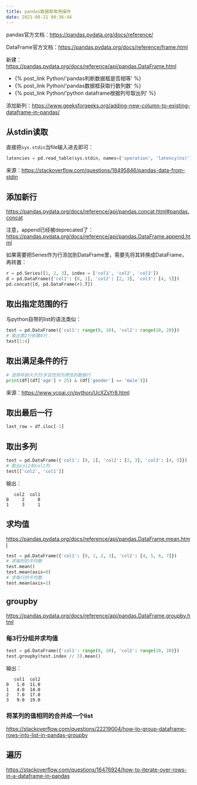```yaml
---
title: pandas数据框常用操作
date: 2021-08-21 00:36:44
---
```


pandas官方文档：<https://pandas.pydata.org/docs/reference/>

DataFrame官方文档：<https://pandas.pydata.org/docs/reference/frame.html>

新建：<https://pandas.pydata.org/docs/reference/api/pandas.DataFrame.html>

- {% post_link Python/'pandas判断数据框是否相等' %}
- {% post_link Python/'pandas数据框获取行数列数' %}
- {% post_link Python/'python dataframe根据列号取出列' %}

添加新列：<https://www.geeksforgeeks.org/adding-new-column-to-existing-dataframe-in-pandas/>

## 从stdin读取

直接把`sys.stdin`当file输入进去即可：

```py
latencies = pd.read_table(sys.stdin, names=['operation', 'latency(ns)'], delim_whitespace=True)
```

来源：<https://stackoverflow.com/questions/18495846/pandas-data-from-stdin>

## 添加新行

<https://pandas.pydata.org/docs/reference/api/pandas.concat.html#pandas.concat>

注意，append已经被deprecated了：<https://pandas.pydata.org/docs/reference/api/pandas.DataFrame.append.html>

如果需要把Series作为行添加到DataFrame里，需要先将其转换成DataFrame，再转置：

```py
r = pd.Series([1, 2, 3], index = ['col1', 'col2', 'col3'])
d = pd.DataFrame({'col1': [0, 1], 'col2': [2, 3], 'col3': [4, 5]})
pd.concat([d, pd.DataFrame(r).T])
```

## 取出指定范围的行

与python自带的list的语法类似：

```py
test = pd.DataFrame({'col1': range(0, 10), 'col2': range(10, 20)})
# 取出第2行到第4行：
test[1:4]
```

## 取出满足条件的行

```python
# 选择年龄大于25岁且性别为男性的数据行
print(df[(df['age'] > 25) & (df['gender'] == 'male')])
```

来源：<https://www.ycpai.cn/python/UcXZsYr8.html>

## 取出最后一行

```python
last_row = df.iloc[-1]
```

## 取出多列

```py
test = pd.DataFrame({'col1': [0, 1], 'col2': [2, 3], 'col3': [4, 5]})
# 取出col2和col1列
test[['col2', 'col1']]
```

输出：

```text
   col2  col1
0     2     0
1     3     1
```

## 求均值

<https://pandas.pydata.org/docs/reference/api/pandas.DataFrame.mean.html>

```py
test = pd.DataFrame({'col1': [0, 1, 2, 3], 'col2': [4, 5, 6, 7]})
# 求每列的平均数
test.mean()
test.mean(axis=0)
# 求每行的平均数
test.mean(axis=1)
```

## groupby

<https://pandas.pydata.org/docs/reference/api/pandas.DataFrame.groupby.html>

### 每3行分组并求均值

```py
test = pd.DataFrame({'col1': range(0, 10), 'col2': range(10, 20)})
test.groupby(test.index // 3).mean()
```

输出：

```text
   col1  col2
0   1.0  11.0
1   4.0  14.0
2   7.0  17.0
3   9.0  19.0
```

### 将某列的值相同的合并成一个list

<https://stackoverflow.com/questions/22219004/how-to-group-dataframe-rows-into-list-in-pandas-groupby>

## 遍历

<https://stackoverflow.com/questions/16476924/how-to-iterate-over-rows-in-a-dataframe-in-pandas>
